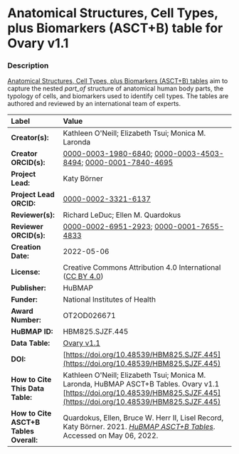 # Anatomical Structures, Cell Types, plus Biomarkers (ASCT+B) table for Ovary v1.1

### Description
[Anatomical Structures, Cell Types, plus Biomarkers (ASCT+B) tables](https://humanatlas.io/asctb-tables) aim to capture the nested *part_of* structure of anatomical human body parts, the typology of cells, and biomarkers used to identify cell types. The tables are authored and reviewed by an international team of experts.

| Label | Value |
| :------------- |:-------------|
| **Creator(s):** | Kathleen O'Neill; Elizabeth Tsui; Monica M. Laronda |
| **Creator ORCID(s):** | [0000-0003-1980-6840](https://orcid.org/0000-0003-1980-6840); [0000-0003-4503-8494](https://orcid.org/0000-0003-4503-8494); [0000-0001-7840-4695](https://orcid.org/0000-0001-7840-4695) |
| **Project Lead:** | Katy B&ouml;rner |
| **Project Lead ORCID:** | [0000-0002-3321-6137](https://orcid.org/0000-0002-3321-6137) |
| **Reviewer(s):** | Richard LeDuc; Ellen M. Quardokus  |
| **Reviewer ORCID(s):** |[0000-0002-6951-2923](https://orcid.org/0000-0002-6951-2923); [0000-0001-7655-4833](https://orcid.org/0000-0001-7655-4833) |
| **Creation Date:** | 2022-05-06 |
| **License:** | Creative Commons Attribution 4.0 International ([CC BY 4.0](https://creativecommons.org/licenses/by/4.0/)) |
| **Publisher:** | HuBMAP |
| **Funder:** | National Institutes of Health |
| **Award Number:** | OT2OD026671 |
| **HuBMAP ID:** | HBM825.SJZF.445 |
| **Data Table:** |  [Ovary v1.1](https://cdn.humanatlas.io/hra-releases/v1.2/asct-b/ASCT-B_VH_Ovary.csv)  |
| **DOI:** |[https://doi.org/10.48539/HBM825.SJZF.445](https://doi.org/10.48539/HBM825.SJZF.445) |
| **How to Cite This Data Table:** | Kathleen O'Neill; Elizabeth Tsui; Monica M. Laronda, HuBMAP ASCT+B Tables. Ovary v1.1 [https://doi.org/10.48539/HBM825.SJZF.445](https://doi.org/10.48539/HBM825.SJZF.445) |
| **How to Cite ASCT+B Tables Overall:** | Quardokus, Ellen, Bruce W. Herr II, Lisel Record, Katy B&ouml;rner. 2021. [*HuBMAP ASCT+B Tables*](https://humanatlas.io/asctb-tables). Accessed on May 06, 2022. |
